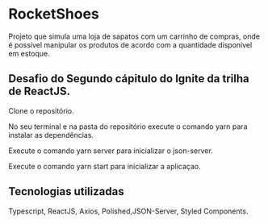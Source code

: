 # RocketShoes

Projeto que simula uma loja de sapatos com um carrinho de compras, onde é possível manipular os produtos de acordo com a quantidade disponível em estoque.

## Desafio do Segundo cápitulo do Ignite da trilha de ReactJS.

Clone o repositório.

No seu terminal e na pasta do repositório execute o comando yarn para instalar as dependências.

Execute o comando yarn server para inicializar o json-server.

Execute o comando yarn start para inicializar a aplicaçao.

## Tecnologias utilizadas

Typescript, ReactJS, Axios, Polished,JSON-Server, Styled Components.
